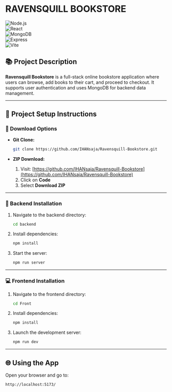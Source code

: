 # RAVENSQUILL BOOKSTORE

![Node.js](https://img.shields.io/badge/Node.js-v18.x-339933?style=for-the-badge&logo=Node.js)  
![React](https://img.shields.io/badge/React-v18.x-61DAFB?style=for-the-badge&logo=React)  
![MongoDB](https://img.shields.io/badge/MongoDB-Database-47A248?style=for-the-badge&logo=MongoDB)  
![Express](https://img.shields.io/badge/Express.js-Backend-000000?style=for-the-badge&logo=Express)  
![Vite](https://img.shields.io/badge/Vite-Frontend-646CFF?style=for-the-badge&logo=Vite)

## 📚 Project Description

**Ravensquill Bookstore** is a full-stack online bookstore application where users can browse, add books to their cart, and proceed to checkout. It supports user authentication and uses MongoDB for backend data management.

---

## 🚀 Project Setup Instructions

### 🔻 Download Options

- **Git Clone:**

    ```bash
    git clone https://github.com/IHANsaja/Ravensquill-Bookstore.git
    ```

- **ZIP Download:**

    1. Visit: [https://github.com/IHANsaja/Ravensquill-Bookstore](https://github.com/IHANsaja/Ravensquill-Bookstore)
    2. Click on **Code**
    3. Select **Download ZIP**

---

### 🔧 Backend Installation

1. Navigate to the backend directory:

    ```bash
    cd backend
    ```

2. Install dependencies:

    ```bash
    npm install
    ```

3. Start the server:

    ```bash
    npm run server
    ```

---

### 💻 Frontend Installation

1. Navigate to the frontend directory:

    ```bash
    cd Front
    ```

2. Install dependencies:

    ```bash
    npm install
    ```

3. Launch the development server:

    ```bash
    npm run dev
    ```

---

## 🌐 Using the App

Open your browser and go to:

```text
http://localhost:5173/
